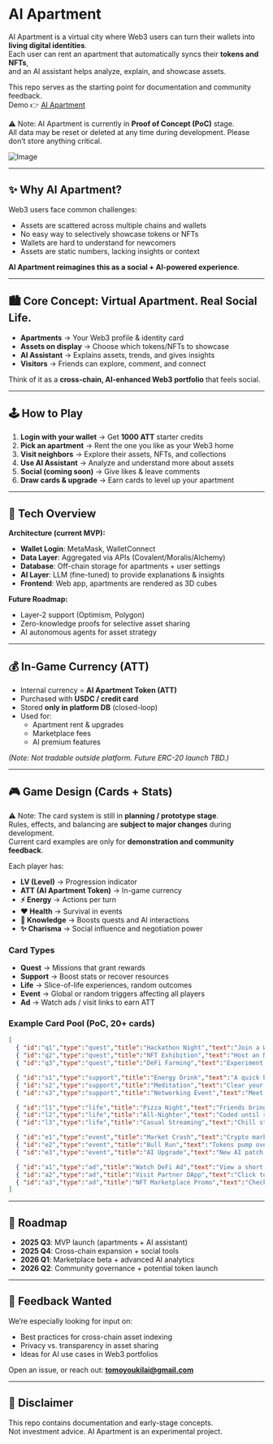 # AI Apartment

AI Apartment is a virtual city where Web3 users can turn their wallets into **living digital identities**.  
Each user can rent an apartment that automatically syncs their **tokens and NFTs**,  
and an AI assistant helps analyze, explain, and showcase assets.

This repo serves as the starting point for documentation and community feedback.  
Demo 👉 [AI Apartment](https://aiapartment.app/)

⚠️ Note: AI Apartment is currently in **Proof of Concept (PoC)** stage.  
All data may be reset or deleted at any time during development. Please don’t store anything critical.

![Image](https://github.com/user-attachments/assets/646cf3e1-582d-4255-a584-303ae8e71d67)

---

## ✨ Why AI Apartment?

Web3 users face common challenges:
- Assets are scattered across multiple chains and wallets  
- No easy way to selectively showcase tokens or NFTs  
- Wallets are hard to understand for newcomers  
- Assets are static numbers, lacking insights or context  

**AI Apartment reimagines this as a social + AI-powered experience**.

---

## 🏙 Core Concept: Virtual Apartment. Real Social Life.

- **Apartments** → Your Web3 profile & identity card  
- **Assets on display** → Choose which tokens/NFTs to showcase  
- **AI Assistant** → Explains assets, trends, and gives insights  
- **Visitors** → Friends can explore, comment, and connect  

Think of it as a **cross-chain, AI-enhanced Web3 portfolio** that feels social.

---

## 🕹 How to Play

1. **Login with your wallet** → Get **1000 ATT** starter credits  
2. **Pick an apartment** → Rent the one you like as your Web3 home  
3. **Visit neighbors** → Explore their assets, NFTs, and collections  
4. **Use AI Assistant** → Analyze and understand more about assets  
5. **Social (coming soon)** → Give likes & leave comments  
6. **Draw cards & upgrade** → Earn cards to level up your apartment

---

## 🔧 Tech Overview

**Architecture (current MVP):**
- **Wallet Login**: MetaMask, WalletConnect  
- **Data Layer**: Aggregated via APIs (Covalent/Moralis/Alchemy)  
- **Database**: Off-chain storage for apartments + user settings  
- **AI Layer**: LLM (fine-tuned) to provide explanations & insights  
- **Frontend**: Web app, apartments are rendered as 3D cubes  

**Future Roadmap:**
- Layer-2 support (Optimism, Polygon)  
- Zero-knowledge proofs for selective asset sharing  
- AI autonomous agents for asset strategy  

---

## 💰 In-Game Currency (ATT)

- Internal currency = **AI Apartment Token (ATT)**  
- Purchased with **USDC / credit card**  
- Stored **only in platform DB** (closed-loop)  
- Used for:
  - Apartment rent & upgrades
  - Marketplace fees
  - AI premium features  

_(Note: Not tradable outside platform. Future ERC-20 launch TBD.)_

---

## 🎮 Game Design (Cards + Stats)

⚠️ Note: The card system is still in **planning / prototype stage**.  
Rules, effects, and balancing are **subject to major changes** during development.  
Current card examples are only for **demonstration and community feedback**.

Each player has:
- **LV (Level)** → Progression indicator  
- **ATT (AI Apartment Token)** → In-game currency  
- **⚡️ Energy** → Actions per turn  
- **❤️ Health** → Survival in events  
- **🧠 Knowledge** → Boosts quests and AI interactions  
- **✨ Charisma** → Social influence and negotiation power  

### Card Types
- **Quest** → Missions that grant rewards  
- **Support** → Boost stats or recover resources  
- **Life** → Slice-of-life experiences, random outcomes  
- **Event** → Global or random triggers affecting all players  
- **Ad** → Watch ads / visit links to earn ATT  

### Example Card Pool (PoC, 20+ cards)

```json
[
  { "id":"q1","type":"quest","title":"Hackathon Night","text":"Join a Web3 hackathon in your apartment.","effect":"🧠+2, ⚡️-1, ATT+10" },
  { "id":"q2","type":"quest","title":"NFT Exhibition","text":"Host an NFT exhibition for visitors.","effect":"✨+2, ATT+8" },
  { "id":"q3","type":"quest","title":"DeFi Farming","text":"Experiment with yield farming.","effect":"🧠+1, ❤️-1, ATT+12" },

  { "id":"s1","type":"support","title":"Energy Drink","text":"A quick boost for late-night grinding.","effect":"⚡️+3" },
  { "id":"s2","type":"support","title":"Meditation","text":"Clear your mind and restore balance.","effect":"❤️+2, 🧠+1" },
  { "id":"s3","type":"support","title":"Networking Event","text":"Meet builders and investors.","effect":"✨+3, ⚡️-1" },

  { "id":"l1","type":"life","title":"Pizza Night","text":"Friends bring pizza to your apartment.","effect":"❤️+1, ⚡️+1" },
  { "id":"l2","type":"life","title":"All-Nighter","text":"Coded until sunrise.","effect":"🧠+2, ❤️-2" },
  { "id":"l3","type":"life","title":"Casual Streaming","text":"Chill stream with your cat.","effect":"✨+1, ATT+5" },

  { "id":"e1","type":"event","title":"Market Crash","text":"Crypto market dips 20%.","effect":"ATT-10 for all players" },
  { "id":"e2","type":"event","title":"Bull Run","text":"Tokens pump overnight!","effect":"ATT+15 for all players" },
  { "id":"e3","type":"event","title":"AI Upgrade","text":"New AI patch boosts analysis.","effect":"🧠+2 for all players" },

  { "id":"a1","type":"ad","title":"Watch DeFi Ad","text":"View a short DeFi promo video.","effect":"ATT+5" },
  { "id":"a2","type":"ad","title":"Visit Partner DApp","text":"Click to explore a sponsored DApp.","effect":"ATT+7" },
  { "id":"a3","type":"ad","title":"NFT Marketplace Promo","text":"Check out featured NFTs.","effect":"ATT+10" }
]
```

---

## 🚀 Roadmap

- **2025 Q3**: MVP launch (apartments + AI assistant)  
- **2025 Q4**: Cross-chain expansion + social tools  
- **2026 Q1**: Marketplace beta + advanced AI analytics  
- **2026 Q2**: Community governance + potential token launch  

---

## 🙋 Feedback Wanted

We’re especially looking for input on:
- Best practices for cross-chain asset indexing  
- Privacy vs. transparency in asset sharing  
- Ideas for AI use cases in Web3 portfolios  

Open an issue, or reach out: **tomoyoukilai@gmail.com**  

---

## 📜 Disclaimer

This repo contains documentation and early-stage concepts.  
Not investment advice. AI Apartment is an experimental project.  
